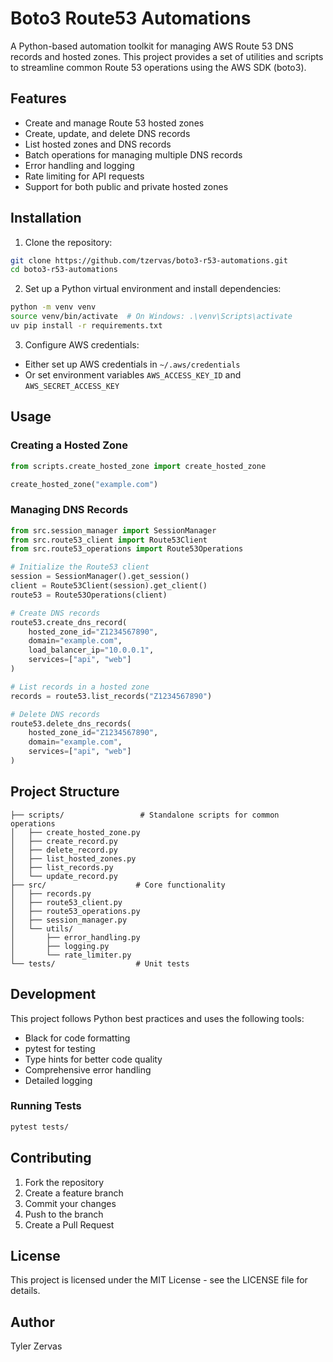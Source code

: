 # Boto3 Route53 Automations

A Python-based automation toolkit for managing AWS Route 53 DNS records and hosted zones. This project provides a set of utilities and scripts to streamline common Route 53 operations using the AWS SDK (boto3).

## Features

- Create and manage Route 53 hosted zones
- Create, update, and delete DNS records
- List hosted zones and DNS records
- Batch operations for managing multiple DNS records
- Error handling and logging
- Rate limiting for API requests
- Support for both public and private hosted zones

## Installation

1. Clone the repository:
```bash
git clone https://github.com/tzervas/boto3-r53-automations.git
cd boto3-r53-automations
```

2. Set up a Python virtual environment and install dependencies:
```bash
python -m venv venv
source venv/bin/activate  # On Windows: .\venv\Scripts\activate
uv pip install -r requirements.txt
```

3. Configure AWS credentials:
- Either set up AWS credentials in `~/.aws/credentials`
- Or set environment variables `AWS_ACCESS_KEY_ID` and `AWS_SECRET_ACCESS_KEY`

## Usage

### Creating a Hosted Zone

```python
from scripts.create_hosted_zone import create_hosted_zone

create_hosted_zone("example.com")
```

### Managing DNS Records

```python
from src.session_manager import SessionManager
from src.route53_client import Route53Client
from src.route53_operations import Route53Operations

# Initialize the Route53 client
session = SessionManager().get_session()
client = Route53Client(session).get_client()
route53 = Route53Operations(client)

# Create DNS records
route53.create_dns_record(
    hosted_zone_id="Z1234567890",
    domain="example.com",
    load_balancer_ip="10.0.0.1",
    services=["api", "web"]
)

# List records in a hosted zone
records = route53.list_records("Z1234567890")

# Delete DNS records
route53.delete_dns_records(
    hosted_zone_id="Z1234567890",
    domain="example.com",
    services=["api", "web"]
)
```

## Project Structure

```
├── scripts/                 # Standalone scripts for common operations
│   ├── create_hosted_zone.py
│   ├── create_record.py
│   ├── delete_record.py
│   ├── list_hosted_zones.py
│   ├── list_records.py
│   └── update_record.py
├── src/                    # Core functionality
│   ├── records.py
│   ├── route53_client.py
│   ├── route53_operations.py
│   ├── session_manager.py
│   └── utils/
│       ├── error_handling.py
│       ├── logging.py
│       └── rate_limiter.py
└── tests/                  # Unit tests
```

## Development

This project follows Python best practices and uses the following tools:

- Black for code formatting
- pytest for testing
- Type hints for better code quality
- Comprehensive error handling
- Detailed logging

### Running Tests

```bash
pytest tests/
```

## Contributing

1. Fork the repository
2. Create a feature branch
3. Commit your changes
4. Push to the branch
5. Create a Pull Request

## License

This project is licensed under the MIT License - see the LICENSE file for details.

## Author

Tyler Zervas
